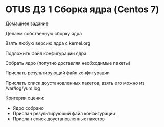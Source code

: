 # OTUS ДЗ 1 Сборка ядра (Centos 7)

Домашнее задание

Делаем собственную сборку ядра

Взять любую версию ядра с kernel.org

Подложить файл конфигурации ядра

Собрать ядро (попутно доставляя необходимые пакеты)

Прислать результирующий файл конфигурации

Прислать списк доустановленных пакетов, взять его можно из /var/log/yum.log

Критерии оценки: 
- Ядро собрано
- Прислан результирующий файл конфигурации
- Прислан списк доустановленных пакетов
